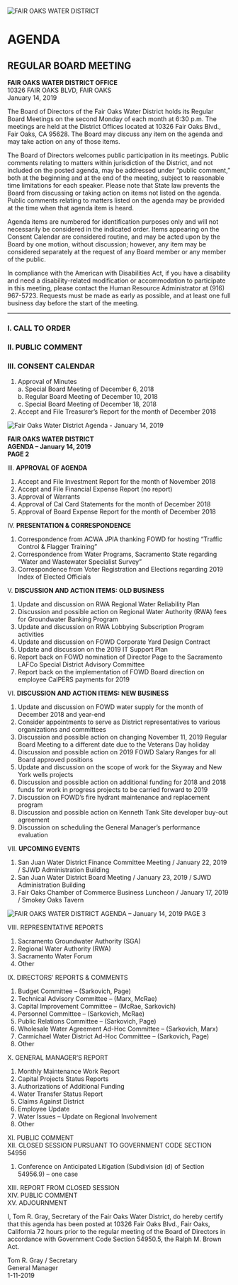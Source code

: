 <!-- Page 1 -->
![FAIR OAKS WATER DISTRICT](https://via.placeholder.com/150)

# AGENDA
## REGULAR BOARD MEETING

**FAIR OAKS WATER DISTRICT OFFICE**  
10326 FAIR OAKS BLVD, FAIR OAKS  
January 14, 2019

The Board of Directors of the Fair Oaks Water District holds its Regular Board Meetings on the second Monday of each month at 6:30 p.m. The meetings are held at the District Offices located at 10326 Fair Oaks Blvd., Fair Oaks, CA 95628. The Board may discuss any item on the agenda and may take action on any of those items.

The Board of Directors welcomes public participation in its meetings. Public comments relating to matters within jurisdiction of the District, and not included on the posted agenda, may be addressed under “public comment,” both at the beginning and at the end of the meeting, subject to reasonable time limitations for each speaker. Please note that State law prevents the Board from discussing or taking action on items not listed on the agenda. Public comments relating to matters listed on the agenda may be provided at the time when that agenda item is heard.

Agenda items are numbered for identification purposes only and will not necessarily be considered in the indicated order. Items appearing on the Consent Calendar are considered routine, and may be acted upon by the Board by one motion, without discussion; however, any item may be considered separately at the request of any Board member or any member of the public.

In compliance with the American with Disabilities Act, if you have a disability and need a disability-related modification or accommodation to participate in this meeting, please contact the Human Resource Administrator at (916) 967-5723. Requests must be made as early as possible, and at least one full business day before the start of the meeting.

---

### I. CALL TO ORDER

### II. PUBLIC COMMENT

### III. CONSENT CALENDAR
1. Approval of Minutes  
   a. Special Board Meeting of December 6, 2018  
   b. Regular Board Meeting of December 10, 2018  
   c. Special Board Meeting of December 18, 2018  
2. Accept and File Treasurer’s Report for the month of December 2018
<!-- Page 2 -->
![Fair Oaks Water District Agenda - January 14, 2019](https://via.placeholder.com/1001x768.png?text=Fair+Oaks+Water+District+Agenda+-+January+14,+2019)

**FAIR OAKS WATER DISTRICT**  
**AGENDA – January 14, 2019**  
**PAGE 2**

III. **APPROVAL OF AGENDA**  
1. Accept and File Investment Report for the month of November 2018  
2. Accept and File Financial Expense Report (no report)  
3. Approval of Warrants  
4. Approval of Cal Card Statements for the month of December 2018  
5. Approval of Board Expense Report for the month of December 2018  

IV. **PRESENTATION & CORRESPONDENCE**  
1. Correspondence from ACWA JPIA thanking FOWD for hosting “Traffic Control & Flagger Training”  
2. Correspondence from Water Programs, Sacramento State regarding “Water and Wastewater Specialist Survey”  
3. Correspondence from Voter Registration and Elections regarding 2019 Index of Elected Officials  

V. **DISCUSSION AND ACTION ITEMS: OLD BUSINESS**  
1. Update and discussion on RWA Regional Water Reliability Plan  
2. Discussion and possible action on Regional Water Authority (RWA) fees for Groundwater Banking Program  
3. Update and discussion on RWA Lobbying Subscription Program activities  
4. Update and discussion on FOWD Corporate Yard Design Contract  
5. Update and discussion on the 2019 IT Support Plan  
6. Report back on FOWD nomination of Director Page to the Sacramento LAFCo Special District Advisory Committee  
7. Report back on the implementation of FOWD Board direction on employee CalPERS payments for 2019  

VI. **DISCUSSION AND ACTION ITEMS: NEW BUSINESS**  
1. Update and discussion on FOWD water supply for the month of December 2018 and year-end  
2. Consider appointments to serve as District representatives to various organizations and committees  
3. Discussion and possible action on changing November 11, 2019 Regular Board Meeting to a different date due to the Veterans Day holiday  
4. Discussion and possible action on 2019 FOWD Salary Ranges for all Board approved positions  
5. Update and discussion on the scope of work for the Skyway and New York wells projects  
6. Discussion and possible action on additional funding for 2018 and 2018 funds for work in progress projects to be carried forward to 2019  
7. Discussion on FOWD’s fire hydrant maintenance and replacement program  
8. Discussion and possible action on Kenneth Tank Site developer buy-out agreement  
9. Discussion on scheduling the General Manager’s performance evaluation  

VII. **UPCOMING EVENTS**  
1. San Juan Water District Finance Committee Meeting / January 22, 2019 / SJWD Administration Building  
2. San Juan Water District Board Meeting / January 23, 2019 / SJWD Administration Building  
3. Fair Oaks Chamber of Commerce Business Luncheon / January 17, 2019 / Smokey Oaks Tavern  
<!-- Page 3 -->
![FAIR OAKS WATER DISTRICT AGENDA – January 14, 2019 PAGE 3](https://via.placeholder.com/1001x768.png?text=FAIR+OAKS+WATER+DISTRICT+AGENDA+%E2%80%93+January+14%2C+2019+PAGE+3)

VIII. REPRESENTATIVE REPORTS  
1. Sacramento Groundwater Authority (SGA)  
2. Regional Water Authority (RWA)  
3. Sacramento Water Forum  
4. Other  

IX. DIRECTORS’ REPORTS & COMMENTS  
1. Budget Committee – (Sarkovich, Page)  
2. Technical Advisory Committee – (Marx, McRae)  
3. Capital Improvement Committee – (McRae, Sarkovich)  
4. Personnel Committee – (Sarkovich, McRae)  
5. Public Relations Committee – (Sarkovich, Page)  
6. Wholesale Water Agreement Ad-Hoc Committee – (Sarkovich, Marx)  
7. Carmichael Water District Ad-Hoc Committee – (Sarkovich, Page)  
8. Other  

X. GENERAL MANAGER’S REPORT  
1. Monthly Maintenance Work Report  
2. Capital Projects Status Reports  
3. Authorizations of Additional Funding  
4. Water Transfer Status Report  
5. Claims Against District  
6. Employee Update  
7. Water Issues – Update on Regional Involvement  
8. Other  

XI. PUBLIC COMMENT  
XII. CLOSED SESSION PURSUANT TO GOVERNMENT CODE SECTION 54956  
1. Conference on Anticipated Litigation (Subdivision (d) of Section 54956.9) – one case  

XIII. REPORT FROM CLOSED SESSION  
XIV. PUBLIC COMMENT  
XV. ADJOURNMENT  

I, Tom R. Gray, Secretary of the Fair Oaks Water District, do hereby certify that this agenda has been posted at 10326 Fair Oaks Blvd., Fair Oaks, California 72 hours prior to the regular meeting of the Board of Directors in accordance with Government Code Section 54950.5, the Ralph M. Brown Act.  

Tom R. Gray / Secretary  
General Manager  
1-11-2019  
